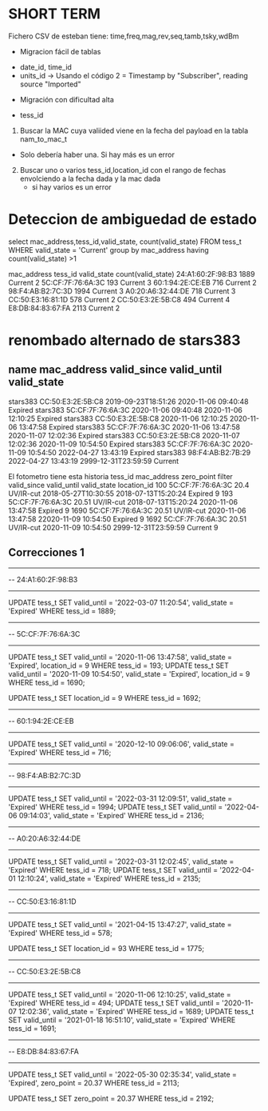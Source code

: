 SHORT TERM
==========

Fichero CSV de esteban tiene: time,freq,mag,rev,seq,tamb,tsky,wdBm

* Migracion fácil de tablas
- date_id, time_id
- units_id -> Usando el código 2 = Timestamp by "Subscriber", reading source "Imported"

* Migración con dificultad alta
- tess_id

1) Buscar la MAC cuya valiided viene en la fecha del payload en la tabla nam_to_mac_t
  - Solo debería haber una. Si hay más es un error
2) Buscar uno o varios tess_id,location_id con el rango de fechas envolciendo a la fecha dada y la mac dada
   - si hay varios es un error




# Deteccion de ambiguedad de estado
select mac_address,tess_id,valid_state, count(valid_state)
FROM tess_t
WHERE valid_state = 'Current'
group by mac_address
having count(valid_state) >1

mac_address     tess_id   valid_state count(valid_state)
24:A1:60:2F:98:B3 1889    Current     2
5C:CF:7F:76:6A:3C 193     Current     3
60:1:94:2E:CE:EB  716     Current     2
98:F4:AB:B2:7C:3D 1994    Current     3
A0:20:A6:32:44:DE 718     Current     3
CC:50:E3:16:81:1D 578     Current     2
CC:50:E3:2E:5B:C8 494     Current     4
E8:DB:84:83:67:FA 2113    Current     2


# renombado alternado de stars383

name      mac_address       valid_since         valid_until         valid_state
-------------------------------------------------------------------------------
stars383  CC:50:E3:2E:5B:C8 2019-09-23T18:51:26 2020-11-06 09:40:48 Expired
stars383  5C:CF:7F:76:6A:3C 2020-11-06 09:40:48 2020-11-06 12:10:25 Expired
stars383  CC:50:E3:2E:5B:C8 2020-11-06 12:10:25 2020-11-06 13:47:58 Expired
stars383  5C:CF:7F:76:6A:3C 2020-11-06 13:47:58 2020-11-07 12:02:36 Expired
stars383  CC:50:E3:2E:5B:C8 2020-11-07 12:02:36 2020-11-09 10:54:50 Expired
stars383  5C:CF:7F:76:6A:3C 2020-11-09 10:54:50 2022-04-27 13:43:19 Expired
stars383  98:F4:AB:B2:7B:29 2022-04-27 13:43:19 2999-12-31T23:59:59 Current

El fotometro tiene esta historia
tess_id   mac_address       zero_point  filter    valid_since         valid_until         valid_state location_id
100       5C:CF:7F:76:6A:3C 20.4        UV/IR-cut 2018-05-27T10:30:55 2018-07-13T15:20:24 Expired     9
193       5C:CF:7F:76:6A:3C 20.51       UV/IR-cut 2018-07-13T15:20:24 2020-11-06 13:47:58 Expired     9
1690      5C:CF:7F:76:6A:3C 20.51       UV/IR-cut 2020-11-06 13:47:58 22020-11-09 10:54:50 Expired    9
1692      5C:CF:7F:76:6A:3C 20.51       UV/IR-cut 2020-11-09 10:54:50 2999-12-31T23:59:59 Current     9


## Correcciones 1
-- -----------------
-- 24:A1:60:2F:98:B3
-- -----------------

UPDATE tess_t 
SET valid_until = '2022-03-07 11:20:54', valid_state = 'Expired'
WHERE tess_id = 1889;

-- -----------------
-- 5C:CF:7F:76:6A:3C
-- -----------------

UPDATE tess_t 
SET valid_until = '2020-11-06 13:47:58', valid_state = 'Expired', location_id = 9
WHERE tess_id = 193;
UPDATE tess_t 
SET valid_until = '2020-11-09 10:54:50', valid_state = 'Expired', location_id = 9
WHERE tess_id = 1690;

UPDATE tess_t 
SET  location_id = 9
WHERE tess_id = 1692;

-- -----------------
-- 60:1:94:2E:CE:EB
-- -----------------

UPDATE tess_t 
SET valid_until = '2020-12-10 09:06:06', valid_state = 'Expired'
WHERE tess_id = 716;

-- -----------------
-- 98:F4:AB:B2:7C:3D
-- -----------------

UPDATE tess_t 
SET valid_until = '2022-03-31 12:09:51', valid_state = 'Expired'
WHERE tess_id = 1994;
UPDATE tess_t 
SET valid_until = '2022-04-06 09:14:03', valid_state = 'Expired'
WHERE tess_id = 2136;

-- -----------------
-- A0:20:A6:32:44:DE
-- -----------------

UPDATE tess_t 
SET valid_until = '2022-03-31 12:02:45', valid_state = 'Expired'
WHERE tess_id = 718;
UPDATE tess_t 
SET valid_until = '2022-04-01 12:10:24', valid_state = 'Expired'
WHERE tess_id = 2135;

-- -----------------
-- CC:50:E3:16:81:1D
-- -----------------

UPDATE tess_t 
SET valid_until = '2021-04-15 13:47:27', valid_state = 'Expired'
WHERE tess_id = 578;

UPDATE tess_t 
SET  location_id = 93
WHERE tess_id = 1775;

-- -----------------
-- CC:50:E3:2E:5B:C8
-- -----------------

UPDATE tess_t 
SET valid_until = '2020-11-06 12:10:25', valid_state = 'Expired'
WHERE tess_id = 494;
UPDATE tess_t 
SET valid_until = '2020-11-07 12:02:36', valid_state = 'Expired'
WHERE tess_id = 1689;
UPDATE tess_t 
SET valid_until = '2021-01-18 16:51:10', valid_state = 'Expired'
WHERE tess_id = 1691;

-- -----------------
-- E8:DB:84:83:67:FA
-- -----------------

UPDATE tess_t 
SET valid_until = '2022-05-30 02:35:34', valid_state = 'Expired', zero_point = 20.37
WHERE tess_id = 2113;

UPDATE tess_t 
SET zero_point = 20.37
WHERE tess_id = 2192;
